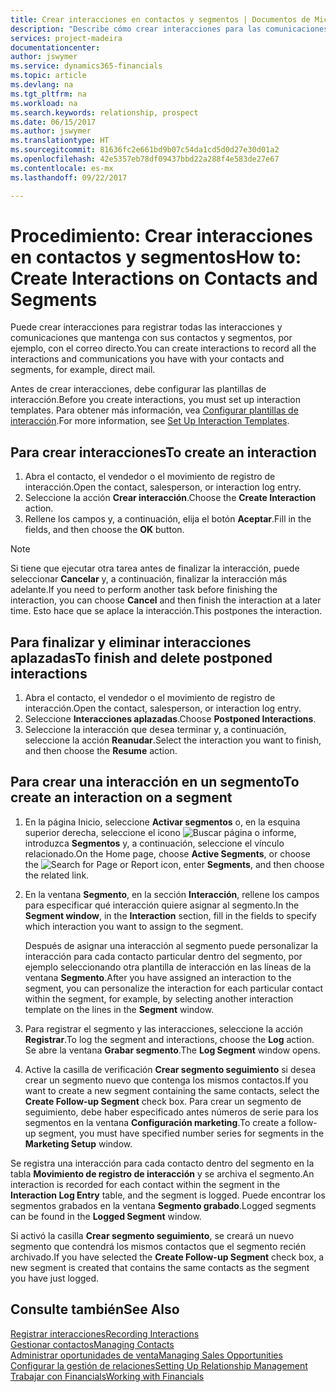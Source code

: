 ```yaml
---
title: Crear interacciones en contactos y segmentos | Documentos de Microsoft
description: "Describe cómo crear interacciones para las comunicaciones que mantenga con sus contactos y segmentos en Financials, por ejemplo, con el correo directo."
services: project-madeira
documentationcenter: 
author: jswymer
ms.service: dynamics365-financials
ms.topic: article
ms.devlang: na
ms.tgt_pltfrm: na
ms.workload: na
ms.search.keywords: relationship, prospect
ms.date: 06/15/2017
ms.author: jswymer
ms.translationtype: HT
ms.sourcegitcommit: 81636fc2e661bd9b07c54da1cd5d0d27e30d01a2
ms.openlocfilehash: 42e5357eb78df09437bbd22a288f4e583de27e67
ms.contentlocale: es-mx
ms.lasthandoff: 09/22/2017

---
```

# <a name="how-to-create-interactions-on-contacts-and-segments"></a><span data-ttu-id="f9b94-103">Procedimiento: Crear interacciones en contactos y segmentos</span><span class="sxs-lookup"><span data-stu-id="f9b94-103">How to: Create Interactions on Contacts and Segments</span></span>
<span data-ttu-id="f9b94-104">Puede crear interacciones para registrar todas las interacciones y comunicaciones que mantenga con sus contactos y segmentos, por ejemplo, con el correo directo.</span><span class="sxs-lookup"><span data-stu-id="f9b94-104">You can create interactions to record all the interactions and communications you have with your contacts and segments, for example, direct mail.</span></span>

<span data-ttu-id="f9b94-105">Antes de crear interacciones, debe configurar las plantillas de interacción.</span><span class="sxs-lookup"><span data-stu-id="f9b94-105">Before you create interactions, you must set up interaction templates.</span></span> <span data-ttu-id="f9b94-106">Para obtener más información, vea [Configurar plantillas de interacción](marketing-interactions.md).</span><span class="sxs-lookup"><span data-stu-id="f9b94-106">For more information, see  [Set Up Interaction Templates](marketing-interactions.md).</span></span>

## <a name="to-create-an-interaction"></a><span data-ttu-id="f9b94-107">Para crear interacciones</span><span class="sxs-lookup"><span data-stu-id="f9b94-107">To create an interaction</span></span>
1. <span data-ttu-id="f9b94-108">Abra el contacto, el vendedor o el movimiento de registro de interacción.</span><span class="sxs-lookup"><span data-stu-id="f9b94-108">Open the contact, salesperson, or interaction log entry.</span></span>
2. <span data-ttu-id="f9b94-109">Seleccione la acción **Crear interacción**.</span><span class="sxs-lookup"><span data-stu-id="f9b94-109">Choose the **Create Interaction** action.</span></span>
3. <span data-ttu-id="f9b94-110">Rellene los campos y, a continuación, elija el botón **Aceptar**.</span><span class="sxs-lookup"><span data-stu-id="f9b94-110">Fill in the fields, and then choose the **OK** button.</span></span>

> [!NOTE]  
>   <span data-ttu-id="f9b94-111">Si tiene que ejecutar otra tarea antes de finalizar la interacción, puede seleccionar **Cancelar** y, a continuación, finalizar la interacción más adelante.</span><span class="sxs-lookup"><span data-stu-id="f9b94-111">If you need to perform another task before finishing the interaction, you can choose **Cancel** and then finish the interaction at a later time.</span></span> <span data-ttu-id="f9b94-112">Esto hace que se aplace la interacción.</span><span class="sxs-lookup"><span data-stu-id="f9b94-112">This postpones the interaction.</span></span>

## <a name="to-finish-and-delete-postponed-interactions"></a><span data-ttu-id="f9b94-113">Para finalizar y eliminar interacciones aplazadas</span><span class="sxs-lookup"><span data-stu-id="f9b94-113">To finish and delete postponed interactions</span></span>
1. <span data-ttu-id="f9b94-114">Abra el contacto, el vendedor o el movimiento de registro de interacción.</span><span class="sxs-lookup"><span data-stu-id="f9b94-114">Open the contact, salesperson, or interaction log entry.</span></span>
2. <span data-ttu-id="f9b94-115">Seleccione **Interacciones aplazadas**.</span><span class="sxs-lookup"><span data-stu-id="f9b94-115">Choose **Postponed Interactions**.</span></span>
3. <span data-ttu-id="f9b94-116">Seleccione la interacción que desea terminar y, a continuación, seleccione la acción **Reanudar**.</span><span class="sxs-lookup"><span data-stu-id="f9b94-116">Select the interaction you want to finish, and then choose the **Resume** action.</span></span>

## <a name="to-create-an-interaction-on-a-segment"></a><span data-ttu-id="f9b94-117">Para crear una interacción en un segmento</span><span class="sxs-lookup"><span data-stu-id="f9b94-117">To create an interaction on a segment</span></span>
1. <span data-ttu-id="f9b94-118">En la página Inicio, seleccione **Activar segmentos** o, en la esquina superior derecha, seleccione el icono ![Buscar página o informe](media/ui-search/search_small.png "icono Buscar página o informe"), introduzca **Segmentos** y, a continuación, seleccione el vínculo relacionado.</span><span class="sxs-lookup"><span data-stu-id="f9b94-118">On the Home page, choose **Active Segments**, or choose the ![Search for Page or Report](media/ui-search/search_small.png "Search for Page or Report icon") icon, enter **Segments**, and then choose the related link.</span></span>
2. <span data-ttu-id="f9b94-119">En la ventana **Segmento**, en la sección **Interacción**, rellene los campos para especificar qué interacción quiere asignar al segmento.</span><span class="sxs-lookup"><span data-stu-id="f9b94-119">In the **Segment window**, in the **Interaction** section, fill in the fields to specify which interaction you want to assign to the segment.</span></span>

    <span data-ttu-id="f9b94-120">Después de asignar una interacción al segmento puede personalizar la interacción para cada contacto particular dentro del segmento, por ejemplo seleccionando otra plantilla de interacción en las líneas de la ventana **Segmento**.</span><span class="sxs-lookup"><span data-stu-id="f9b94-120">After you have assigned an interaction to the segment, you can personalize the interaction for each particular contact within the segment, for example, by selecting another interaction template on the lines in the **Segment** window.</span></span>  
3. <span data-ttu-id="f9b94-121">Para registrar el segmento y las interacciones, seleccione la acción **Registrar**.</span><span class="sxs-lookup"><span data-stu-id="f9b94-121">To log the segment and interactions, choose the **Log** action.</span></span> <span data-ttu-id="f9b94-122">Se abre la ventana **Grabar segmento**.</span><span class="sxs-lookup"><span data-stu-id="f9b94-122">The **Log Segment** window opens.</span></span>
4. <span data-ttu-id="f9b94-123">Active la casilla de verificación **Crear segmento seguimiento** si desea crear un segmento nuevo que contenga los mismos contactos.</span><span class="sxs-lookup"><span data-stu-id="f9b94-123">If you want to create a new segment containing the same contacts, select the **Create Follow-up Segment** check box.</span></span> <span data-ttu-id="f9b94-124">Para crear un segmento de seguimiento, debe haber especificado antes números de serie para los segmentos en la ventana **Configuración marketing**.</span><span class="sxs-lookup"><span data-stu-id="f9b94-124">To create a follow-up segment, you must have specified number series for segments in the **Marketing Setup** window.</span></span>

<span data-ttu-id="f9b94-125">Se registra una interacción para cada contacto dentro del segmento en la tabla **Movimiento de registro de interacción** y se archiva el segmento.</span><span class="sxs-lookup"><span data-stu-id="f9b94-125">An interaction is recorded for each contact within the segment in the **Interaction Log Entry** table, and the segment is logged.</span></span> <span data-ttu-id="f9b94-126">Puede encontrar los segmentos grabados en la ventana **Segmento grabado**.</span><span class="sxs-lookup"><span data-stu-id="f9b94-126">Logged segments can be found in the **Logged Segment** window.</span></span>

<span data-ttu-id="f9b94-127">Si activó la casilla **Crear segmento seguimiento**, se creará un nuevo segmento que contendrá los mismos contactos que el segmento recién archivado.</span><span class="sxs-lookup"><span data-stu-id="f9b94-127">If you have selected the **Create Follow-up Segment** check box, a new segment is created that contains the same contacts as the segment you have just logged.</span></span>

## <a name="see-also"></a><span data-ttu-id="f9b94-128">Consulte también</span><span class="sxs-lookup"><span data-stu-id="f9b94-128">See Also</span></span>
[<span data-ttu-id="f9b94-129">Registrar interacciones</span><span class="sxs-lookup"><span data-stu-id="f9b94-129">Recording Interactions</span></span>](marketing-interactions.md)  
[<span data-ttu-id="f9b94-130">Gestionar contactos</span><span class="sxs-lookup"><span data-stu-id="f9b94-130">Managing Contacts</span></span>](marketing-contacts.md)  
[<span data-ttu-id="f9b94-131">Administrar oportunidades de venta</span><span class="sxs-lookup"><span data-stu-id="f9b94-131">Managing Sales Opportunities</span></span>](marketing-manage-sales-opportunities.md)  
[<span data-ttu-id="f9b94-132">Configurar la gestión de relaciones</span><span class="sxs-lookup"><span data-stu-id="f9b94-132">Setting Up Relationship Management</span></span>](marketing-setup-marketing.md)  
[<span data-ttu-id="f9b94-133">Trabajar con Financials</span><span class="sxs-lookup"><span data-stu-id="f9b94-133">Working with Financials</span></span>](ui-work-product.md)

